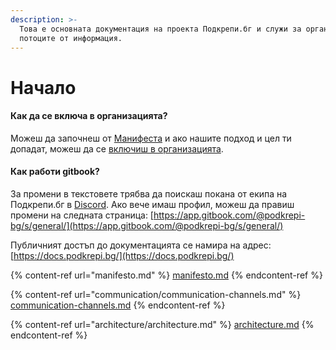 ```yaml
---
description: >-
  Това е основната документация на проекта Подкрепи.бг и служи за организация на
  потоците от информация.
---
```


# Начало

#### Как да се включа в организацията?

Можеш да започнеш от [Манифеста](https://docs.podkrepi.bg/general/manifesto) и ако нашите подход и цел ти допадат, можеш да се [включиш в организацията](faq.md#kak-da-se-vkliucha-v-organizaciata).

#### Как работи gitbook?

За промени в текстовете трябва да поискаш покана от екипа на Подкрепи.бг в [Discord](faq.md#kak-da-se-vklyucha-v-discord). Ако вече имаш профил, можеш да правиш промени на следната страница: [https://app.gitbook.com/@podkrepi-bg/s/general/](https://app.gitbook.com/@podkrepi-bg/s/general/)

Публичният достъп до документацията се намира на адрес: [https://docs.podkrepi.bg/](https://docs.podkrepi.bg/)

{% content-ref url="manifesto.md" %}
[manifesto.md](manifesto.md)
{% endcontent-ref %}

{% content-ref url="communication/communication-channels.md" %}
[communication-channels.md](communication/communication-channels.md)
{% endcontent-ref %}

{% content-ref url="architecture/architecture.md" %}
[architecture.md](architecture/architecture.md)
{% endcontent-ref %}

